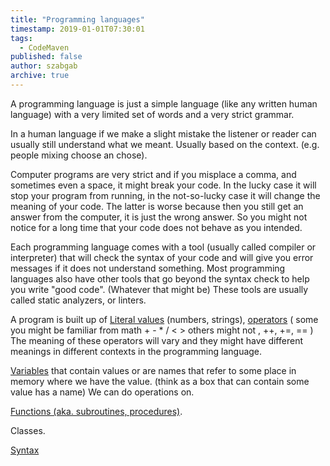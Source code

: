 ```yaml
---
title: "Programming languages"
timestamp: 2019-01-01T07:30:01
tags:
  - CodeMaven
published: false
author: szabgab
archive: true
---
```



A programming language is just a simple language (like any written human language) with a very limited set of words and a very strict grammar.

In a human language if we make a slight mistake the listener or reader can usually still understand what we meant. Usually based on the context.
(e.g. people mixing choose an chose).

Computer programs are very strict and if you misplace a comma, and sometimes even a space, it might break your code.
In the lucky case it will stop your program from running, in the not-so-lucky case it will change the meaning of your code.
The latter is worse because then you still get an answer from the computer, it is just the wrong answer.
So you might not notice for a long time that your code does not behave as you intended.

Each programming language comes with a tool (usually called compiler or interpreter) that will check the syntax of your code and will give you error messages
if it does not understand something. Most programming languages also have other tools that go beyond the syntax check to
help you write "good code". (Whatever that might be) These tools are usually called static analyzers, or linters.

A program is built up of
[Literal values](https://en.wikipedia.org/wiki/Literal_(computer_programming)) (numbers, strings),
[operators](https://en.wikipedia.org/wiki/Operator_(computer_programming)) ( some you might be familiar from math + - * / < >   others might not , ++, +=, == )
The meaning of these operators will vary and they might have different meanings in different contexts in the programming language.

[Variables](https://en.wikipedia.org/wiki/Variable_(computer_science)) that contain values or are names that refer to some place in memory where we have the value. (think as a box that can contain some value has a name)
We can do operations on.

[Functions (aka. subroutines, procedures)](https://en.wikipedia.org/wiki/Subroutine).

Classes.


[Syntax](https://en.wikipedia.org/wiki/Syntax_(programming_languages))
